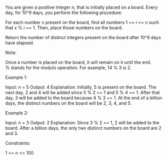 You are given a positive integer n, that is initially placed on a board.
Every day, for 10^9 days, you perform the following procedure:


For each number x present on the board, find all numbers 1 <= i <= n such
that x % i == 1.
Then, place those numbers on the board.


Return the number of distinct integers present on the board after 10^9 days
have elapsed.

Note:


Once a number is placed on the board, it will remain on it until the end.
% stands for the modulo operation. For example, 14 % 3 is 2.



Example 1:


Input: n = 5
Output: 4
Explanation: Initially, 5 is present on the board. 
The next day, 2 and 4 will be added since 5 % 2 == 1 and 5 % 4 == 1. 
After that day, 3 will be added to the board because 4 % 3 == 1. 
At the end of a billion days, the distinct numbers on the board will be 2, 3,
4, and 5. 


Example 2:


Input: n = 3
Output: 2
Explanation: 
Since 3 % 2 == 1, 2 will be added to the board. 
After a billion days, the only two distinct numbers on the board are 2 and
3. 



Constraints:


1 <= n <= 100




